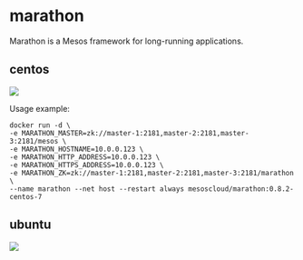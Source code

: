 # marathon

Marathon is a Mesos framework for long-running applications.

## centos

[![](https://badge.imagelayers.io/mesoscloud/marathon:0.8.2-centos-7.svg)](https://imagelayers.io/?images=mesoscloud/marathon:0.8.2-centos-7)

Usage example:

```
docker run -d \
-e MARATHON_MASTER=zk://master-1:2181,master-2:2181,master-3:2181/mesos \
-e MARATHON_HOSTNAME=10.0.0.123 \
-e MARATHON_HTTP_ADDRESS=10.0.0.123 \
-e MARATHON_HTTPS_ADDRESS=10.0.0.123 \
-e MARATHON_ZK=zk://master-1:2181,master-2:2181,master-3:2181/marathon \
--name marathon --net host --restart always mesoscloud/marathon:0.8.2-centos-7
```

## ubuntu

[![](https://badge.imagelayers.io/mesoscloud/marathon:0.8.2-ubuntu-14.04.svg)](https://imagelayers.io/?images=mesoscloud/marathon:0.8.2-ubuntu-14.04)
